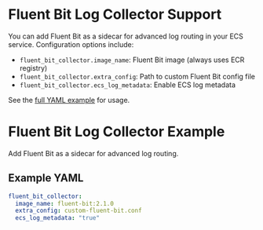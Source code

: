 # Fluent Bit Log Collector Support

You can add Fluent Bit as a sidecar for advanced log routing in your ECS service. Configuration options include:

- `fluent_bit_collector.image_name`: Fluent Bit image (always uses ECR registry)
- `fluent_bit_collector.extra_config`: Path to custom Fluent Bit config file
- `fluent_bit_collector.ecs_log_metadata`: Enable ECS log metadata

See the [full YAML example](../README.md#complete-yaml-configuration-example) for usage.

# Fluent Bit Log Collector Example

Add Fluent Bit as a sidecar for advanced log routing.

## Example YAML

```yaml
fluent_bit_collector:
  image_name: fluent-bit:2.1.0
  extra_config: custom-fluent-bit.conf
  ecs_log_metadata: "true"
```

